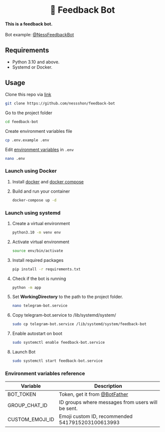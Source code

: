 <h1 align="center">🤖 Feedback Bot</h1>

#### This is a feedback bot.

Bot example: [@NessFeedbackBot](https://NessFeedbackBot.t.me)

## Requirements

* Python 3.10 and above.
* Systemd or Docker.

## Usage

Clone this repo via [link](https://github.com/nessshon/feedback-bot)

```bash
git clone https://github.com/nessshon/feedback-bot
```

Go to the project folder

```bash
cd feedback-bot
```

Create environment variables file

```bash
cp .env.example .env
```

Edit [environment variables](#environment-variables-reference) in `.env`

```bash
nano .env
```

### Launch using Docker

1. Install [docker](https://docs.docker.com/get-docker) and [docker compose](https://docs.docker.com/compose/install/)

2. Build and run your container
   ```bash
   docker-compose up -d
   ```

### Launch using systemd

1. Create a virtual environment
   ```bash
   python3.10 -m venv env
   ```

2. Activate virtual environment
   ```bash
   source env/bin/activate
   ```

3. Install required packages
   ```bash
   pip install -r requirements.txt
   ```

4. Check if the bot is running
   ```bash
   python -m app
   ```

5. Set **WorkingDirectory** to the path to the project folder.
   ```bash
   nano telegram-bot.service
   ```

6. Copy telegram-bot.service to /lib/systemd/system/
   ```bash
   sudo cp telegram-bot.service /lib/systemd/system/feedback-bot
   ```
7. Enable autostart on boot
   ```bash
   sudo systemctl enable feedback-bot.service
   ```
8. Launch Bot
   ```bash
   sudo systemctl start feedback-bot.service
   ```

### Environment variables reference

| Variable        | Description                                             |
|-----------------|---------------------------------------------------------|
| BOT_TOKEN       | Token, get it from [@BotFather](https://t.me/BotFather) |
| GROUP_CHAT_ID   | ID groups where messages from users will be sent.       |
| CUSTOM_EMOJI_ID | Emoji custom ID, recommended 5417915203100613993        |
